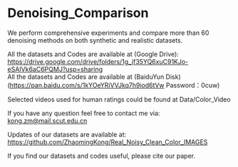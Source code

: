 # Denoising_Comparison

We perform comprehensive experiments and compare more than 60 denoising methods on both synthetic and realistic datasets.

All the datasets and Codes are available at (Google Drive): https://drive.google.com/drive/folders/1g_jf35YQ6xuC91KJo-eSAIVk6aC6PQMJ?usp=sharing \
All the datasets and Codes are available at (BaiduYun Disk) (https://pan.baidu.com/s/1kYOeYRiVVJkq7h9iod6tVw Password：0cuw)

Selected videos used for human ratings could be found at Data/Color_Video 

If you have any question feel free to contact me via: kong.zm@mail.scut.edu.cn 

Updates of our datasets are available at: https://github.com/ZhaomingKong/Real_Noisy_Clean_Color_IMAGES

If you find our datasets and codes useful, please cite our paper.
